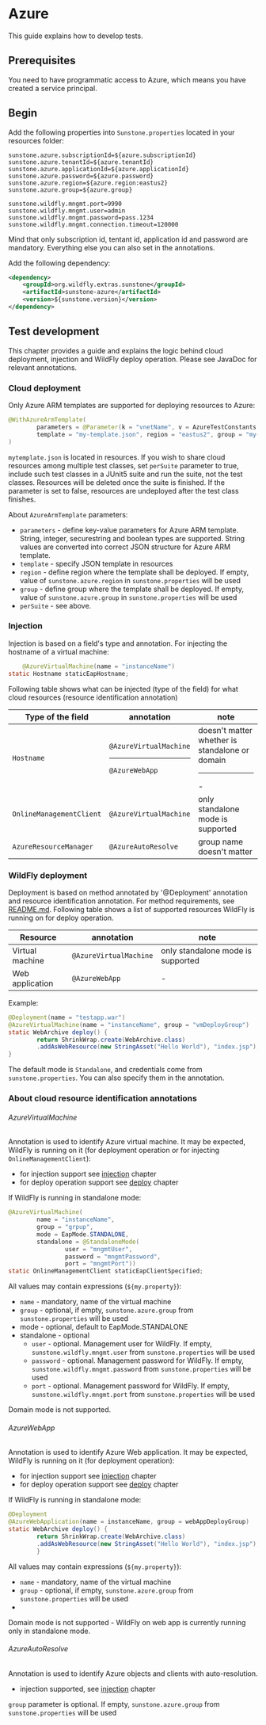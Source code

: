 # Azure

This guide explains how to develop tests.

## Prerequisites

You need to have programmatic access to Azure, which means you have created a service principal.

## Begin

Add the following properties into `Sunstone.properties` located in your resources folder:

```properties
sunstone.azure.subscriptionId=${azure.subscriptionId}
sunstone.azure.tenantId=${azure.tenantId}
sunstone.azure.applicationId=${azure.applicationId}
sunstone.azure.password=${azure.password}
sunstone.azure.region=${azure.region:eastus2}
sunstone.azure.group=${azure.group}

sunstone.wildfly.mngmt.port=9990
sunstone.wildfly.mngmt.user=admin
sunstone.wildfly.mngmt.password=pass.1234
sunstone.wildfly.mngmt.connection.timeout=120000
```

Mind that only subscription id, tentant id, application id and password are mandatory. Everything else you can also set in the annotations.

Add the following dependency:

```xml
<dependency>
    <groupId>org.wildfly.extras.sunstone</groupId>
    <artifactId>sunstone-azure</artifactId>
    <version>${sunstone.version}</version>
</dependency>
```

## Test development

This chapter provides a guide and explains the logic behind cloud deployment, injection and WildFly deploy operation. Please see JavaDoc for relevant annotations.

### Cloud deployment

Only Azure ARM templates are supported for deploying resources to Azure:

```java
@WithAzureArmTemplate(
        parameters = @Parameter(k = "vnetName", v = AzureTestConstants.VNET_NAME_1),
        template = "my-template.json", region = "eastus2", group = "my-group"
)
```

`mytemplate.json` is located in resources. If you wish to share cloud resources among multiple test classes, set `perSuite` parameter to true, include such test classes in a JUnit5 suite and run the suite, not the test classes. Resources will be deleted once the suite is finished. If the parameter is set to false, resources are undeployed after the test class finishes.

About `AzureArmTemplate` parameters:
- `parameters` - define key-value parameters for Azure ARM template. String, integer, securestring and boolean types are supported. String values are converted into correct JSON structure for Azure ARM template.
- `template` - specify JSON template in resources
- `region` - define region where the template shall be deployed. If empty, value of `sunstone.azure.region` in `sunstone.properties` will be used
- `group` - define group where the template shall be deployed. If empty, value of `sunstone.azure.group` in `sunstone.properties` will be used
- `perSuite` - see above.

### Injection

Injection is based on a field's type and annotation. For injecting the hostname of a virtual machine:

```java
    @AzureVirtualMachine(name = "instanceName")
static Hostname staticEapHostname;
```

Following table shows what can be injected (type of the field) for what cloud resources (resource identification annotation)

| Type of the field        | annotation                                | note                                                   |
|--------------------------|-------------------------------------------|--------------------------------------------------------|
| `Hostname`               | `@AzureVirtualMachine`<hr/>`@AzureWebApp` | doesn't matter whether is standalone or domain <hr/> - |
| `OnlineManagementClient` | `@AzureVirtualMachine`                    | only standalone mode is supported                      |
| `AzureResourceManager`   | `@AzureAutoResolve`                       | group name doesn't matter                              |



### WildFly deployment

Deployment is based on method annotated by '@Deployment' annotation and resource identification annotation. For method requirements, see [README.md](README.md#wildfly-deployment). Following table shows a list of supported resources WildFly is running on for deploy operation.

| Resource          | annotation              | note                              |
|-------------------|-------------------------|-----------------------------------|
| Virtual machine   | `@AzureVirtualMachine`  | only standalone mode is supported |
| Web application   | `@AzureWebApp`          | -                                 |

Example:
```java
@Deployment(name = "testapp.war")
@AzureVirtualMachine(name = "instanceName", group = "vmDeployGroup")
static WebArchive deploy() {
        return ShrinkWrap.create(WebArchive.class)
        .addAsWebResource(new StringAsset("Hello World"), "index.jsp");
}
```

The default mode is `Standalone`, and credentials come from `sunstone.properties`. You can also specify them in the annotation.

### About cloud resource identification annotations

###### AzureVirtualMachine
Annotation is used to identify Azure virtual machine. It may be expected, WildFly is running on it (for deployment operation or for injecting `OnlineManagementClient`):
- for injection support see [injection](Azure-README.md#injection) chapter
- for deploy operation support see [deploy](Azure-README.md#wildfly-deployment) chapter

If WildFly is running in standalone mode:
```java
@AzureVirtualMachine(
        name = "instanceName",
        group = "grpup",
        mode = EapMode.STANDALONE,
        standalone = @StandaloneMode(
                user = "mngmtUser",
                password = "mngmtPassword",
                port = "mngmtPort"))
static OnlineManagementClient staticEapClientSpecified;
```

All values may contain expressions (`${my.property}`):
- `name` - mandatory, name of the virtual machine
- `group` - optional, if empty, `sunstone.azure.group` from `sunstone.properties` will be used
- mode - optional, default to EapMode.STANDALONE
- standalone - optional
  - `user` - optional. Management user for WildFly. If empty, `sunstone.wildfly.mngmt.user` from `sunstone.properties` will be used
  - `password` - optional. Management password for WildFly. If empty, `sunstone.wildfly.mngmt.password` from `sunstone.properties` will be used
  - `port` - optional. Management password for WildFly. If empty, `sunstone.wildfly.mngmt.port` from `sunstone.properties` will be used

Domain mode is not supported.

###### AzureWebApp
Annotation is used to identify Azure Web application. It may be expected, WildFly is running on it (for deployment operation):
- for injection support see [injection](Azure-README.md#injection) chapter
- for deploy operation support see [deploy](Azure-README.md#wildfly-deployment) chapter

If WildFly is running in standalone mode:

```java
@Deployment
@AzureWebApplication(name = instanceName, group = webAppDeployGroup)
static WebArchive deploy() {
        return ShrinkWrap.create(WebArchive.class)
        .addAsWebResource(new StringAsset("Hello World"), "index.jsp");
        }
```

All values may contain expressions (`${my.property}`):
- `name` - mandatory, name of the virtual machine
- `group` - optional, if empty, `sunstone.azure.group` from `sunstone.properties` will be used
- 
Domain mode is not supported - WildFly on web app is currently running only in standalone mode.

###### AzureAutoResolve
Annotation is used to identify Azure objects and clients with auto-resolution.
- injection supported, see [injection](Azure-README.md#wildfly-deployment) chapter

`group` parameter is optional. If empty, `sunstone.azure.group` from `sunstone.properties` will be used 